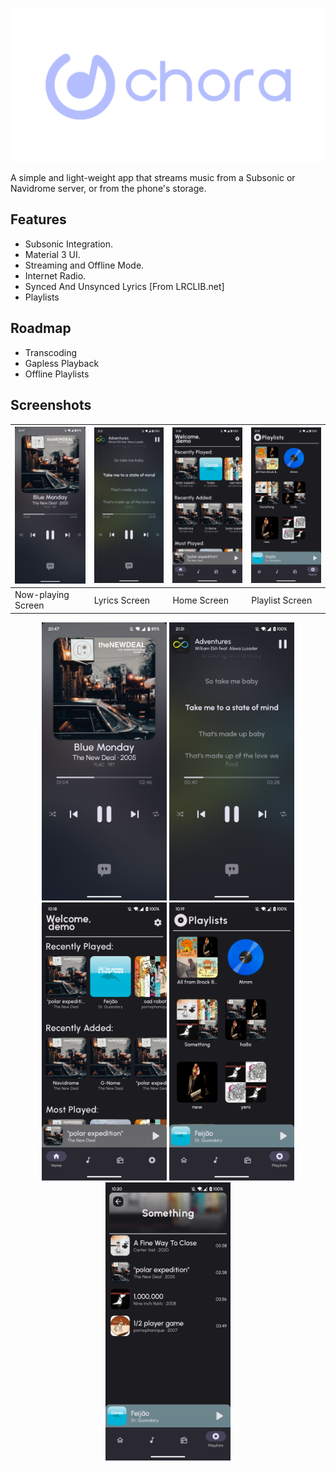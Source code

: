
![Logo](https://github.com/CraftWorksMC/Chora/blob/master/Github/Images/ChoraBannerTransparent.png?raw=true)

A simple and light-weight app that streams music from a Subsonic or Navidrome server, or from the phone's storage.
## Features

- Subsonic Integration.
- Material 3 UI.
- Streaming and Offline Mode.
- Internet Radio.
- Synced And Unsynced Lyrics [From LRCLIB.net]
- Playlists
## Roadmap

- Transcoding
- Gapless Playback
- Offline Playlists

## Screenshots

| ![Now-Playing Screen](https://github.com/CraftWorksMC/Chora/raw/master/Github/Images/Now-Playing-Screen.png?raw=true "Now-Playing Screen") |  ![Lyrics Screen](https://github.com/CraftWorksMC/Chora/raw/master/Github/Images/Now-Playing-SyncedLyrics.png?raw=true "Lyrics Screen") |  ![Home Screen](https://github.com/CraftWorksMC/Chora/blob/master/Github/Images/Screenshot_20231229-101853_Chora.png?raw=true "Home Screen") |  ![Playlist Screen](https://github.com/CraftWorksMC/Chora/blob/master/Github/Images/Screenshot_20231229-101928_Chora.png?raw=true "Playlist Screen") |
| ------------ | ------------ | ------------ | ------------ |
| Now-playing Screen  | Lyrics Screen  | Home Screen  | Playlist Screen  |

<p align="center">
    <img src="https://github.com/CraftWorksMC/Chora/raw/master/Github/Images/Now-Playing-Screen.png?raw=true" width=200>
    <img src="https://github.com/CraftWorksMC/Chora/raw/master/Github/Images/Now-Playing-SyncedLyrics.png?raw=true" width=200>
    <img src="https://github.com/CraftWorksMC/Chora/blob/master/Github/Images/Screenshot_20231229-101853_Chora.png?raw=true" width=200>
    <img src="https://github.com/CraftWorksMC/Chora/blob/master/Github/Images/Screenshot_20231229-101928_Chora.png?raw=true" width=200>
    <img src="https://github.com/CraftWorksMC/Chora/blob/master/Github/Images/Screenshot_20231229-102000_Chora.png?raw=true" width=200>
</p>
